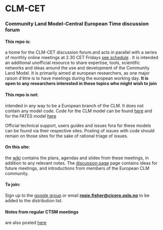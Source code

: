 # CLM-CET
### Community Land Model-Central European Time discussion forum 

#### This repo is: 
 a home for the CLM-CET discussion forum.and acts in parallel with a series of monthly online meetings at 2.30 CET Fridays [see schedule](https://github.com/ciceroOslo/CLM-CET/wiki/Upcoming-meetings-and-agendas) . It is intended an additional unofficial resource to share expertise, tools, scientific networks and ideas around the use and development of the Community Land Model. It is primarily aimed at european researchers, as one major raison d'être is to have meetings during the european working day. **It is open to any researchers interested in these topics who might wish to join**

#### This repo is not: 
intended in any way to be a European branch of the CLM. It does not contain any model code.  Code for the CLM model can be found [here](https://github.com/ESCOMP/ctsm)
and for the FATES model [here](https://github.com/NGEET/fates)

Official technical support, users guides and issues fora for these models can be found via their respective sites. Posting of issues with code should remain on those sites for the sake of rational triage of issues. 


#### On this site:
the [wiki](https://github.com/rosiealice/CLM-CET/wiki) contains the plans, agendas and slides from these meetings, in addition to any relevant notes. 
The [discussion page](https://github.com/rosiealice/CLM-CET/discussions) page contains ideas for future meetings, and introductions from members of the European CLM community. 

#### To join:
Sign up to the [google group](https://groups.google.com/g/clm-cet) or email  **rosie.fisher@cicero.oslo.no** to be added to the distribution list. 

#### Notes from regular CTSM meetings 
are also posted [here](https://github.com/ESCOMP/CTSM/wiki/Meeting-Notes-2021-Science) 








